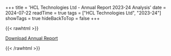 +++
title = 'HCL Technologies Ltd - Annual Report 2023-24 Analysis'
date = 2024-07-22
readTime = true
tags = ["HCL Technologies Ltd", "2023-24"]
showTags = true
hideBackToTop = false
+++



{{< rawhtml >}}

<div class="button-container">    
    <a href="https://www.bseindia.com/stockinfo/AnnPdfOpen.aspx?Pname=ea5d9753-2bef-4e01-a344-51e7f5506153.pdf" target="_blank" class="report-button">
      <i class="fas fa-file-pdf"></i> Download Annual Report
    </a>
</div>
    
{{< /rawhtml >}}
